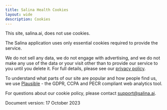 ```yaml
---
title: Salina Health Cookies
layout: wide
description: Cookies
---
```



This site, salina.ai, does not use cookies.

The Salina application uses only essential cookies required to provide the service.

We do not sell any data, we do not engage with advertising, and we do not make any use of the data or your visit other than to provide our service to you until you delete it. For full details, please see our [privacy policy](/terms/privacy/).

To understand what parts of our site are popular and how people find us, we use [Plausible](https://plausible.io/) - the GDPR, CCPA and PECR compliant web analytics tool.

For questions about our cookie policy, please contact support@salina.ai.

Document version: 17 October 2023

